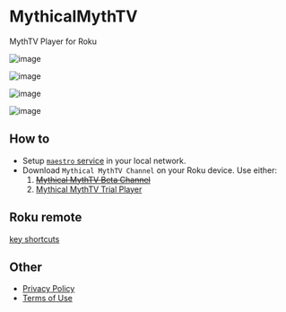# MythicalMythTV

MythTV Player for Roku

![image](https://github.com/evuraan/MythicalMythTV/assets/39205936/b40f541c-4ba3-4aef-8f48-b66335a8cc79)

![image](https://github.com/evuraan/MythicalMythTV/assets/39205936/6a7ac09a-d27e-47b4-861c-da200d1775ae)

![image](https://github.com/evuraan/MythicalMythTV/assets/39205936/5249113e-2fbd-466e-9c82-62f84f999651)

![image](https://github.com/evuraan/MythicalMythTV/assets/39205936/06e36b17-e924-45e6-a1ef-971ae788aada)

## How to

- Setup [`maestro` service](./maestro/README.md) in your local network.
- Download `Mythical MythTV Channel` on your Roku device. Use either:
  1. <s>[Mythical MythTV Beta Channel](https://my.roku.com/account/add/MythicalMythTVBeta) </s>
  2. [Mythical MythTV Trial Player](https://channelstore.roku.com/details/89459fb0cfac7e876489853ba8009675/mythical-mythtv-trial-player)

## Roku remote
[key shortcuts](https://github.com/evuraan/MythicalMythTV/blob/main/maestro/groups.md)



## Other

- [Privacy Policy](./other/Privacy_Policy.md)
- [Terms of Use](./other/Terms_Of_Use.MD)
